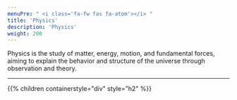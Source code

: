 ```yaml
---
menuPre: " <i class='fa-fw fas fa-atom'></i> "
title: 'Physics'
description: 'Physics'
weight: 200
---
```


Physics is the study of matter, energy, motion, and fundamental forces, aiming to explain the behavior and structure of the universe through observation and theory.

---

{{% children containerstyle="div" style="h2" %}}
